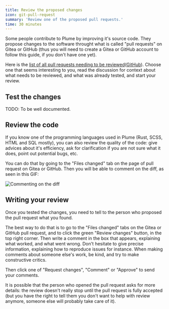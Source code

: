 ```yaml
---
title: Review the proposed changes
icon: git-pull-request
summary: 'Review one of the proposed pull requests.'
time: 30 minutes
---
```


Some people contribute to Plume by improving it's source code. They propose changes to the
software throught what is called "pull requests" on Gitea or GitHub (thus you will need to create a Gitea
or GitHub account to follow this guide, if you don't have one yet).

Here is the [list of all pull requests needing to be reviewed](https://git.joinplu.me/Plume/Plume/pulls?q=&labels=57)([GitHub](https://github.com/Plume-org/Plume/pulls?q=is%3Apr+is%3Aopen+sort%3Aupdated-desc+review%3Arequired+label%3A%22S%3A+Ready+for+review%22)).
Choose one that seems interesting to you, read the discussion for context about what needs to be reviewed,
and what was already tested, and start your review.

## Test the changes

TODO: To be well documented.

## Review the code

If you know one of the programming languages used in Plume (Rust, SCSS, HTML and SQL mostly), you can also review the quality
of the code: give advices about it's efficiency, ask for clarification if you are not sure what it does, point out potential
bugs, etc.

You can do that by going to the "Files changed" tab on the page of pull request on Gitea or GitHub. Then you will be able to comment on the
diff, as seen in this GIF:

![Commenting on the diff](/images/code-review.gif)

## Writing your review

Once you tested the changes, you need to tell to the person who proposed the pull request what you found.

The best way to do that is to go to the "Files changed" tabs on the Gitea or GitHub pull request, and to click the green "Review
changes" button, in the top right corner. Then write a comment in the box that appears, explaining what worked, and what went
wrong. Don't hesitate to give precise information, explaining how to reproduce issues for instance. When making comments
about someone else's work, be kind, and try to make constructive critics.

Then click one of "Request changes", "Comment" or "Approve" to send your comments.

It is possible that the person who opened the pull request asks for more details: the review doesn't really
stop until the pull request is fully accepted (but you have the right to tell them you don't want to help with
review anymore, someone else will probably take care of it).
